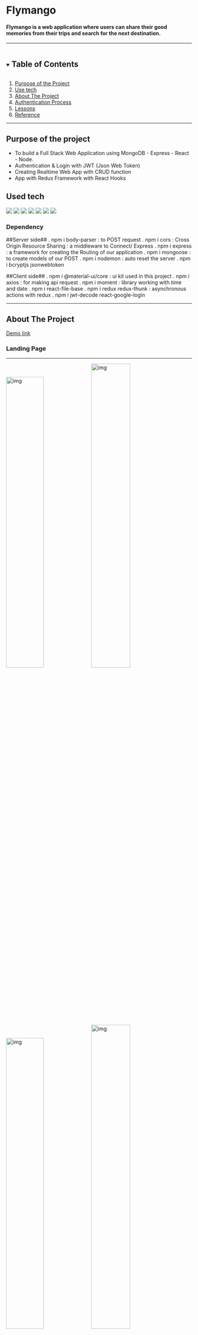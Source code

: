 # Flymango

#### Flymango is a web application where users can share their good memories from their trips and search for the next destination.

---

<details open="open"><summary><h2 style="display: inline-block">Table of Contents</h2></summary>
  <ol>
    <li><a href="#reason">Purpose of the Project</a></li>
    <li><a href="#use-tech">Use tech</a></li>
    <li>
      <a href="#about-the-project">About The Project</a>
    </li>
    <li><a href="#authentication">Authentication Process</a></li>
    <li><a href="#new">Lessons</a></li>
    <li><a href="#reference">Reference</a></li>
  </ol>
</details>

---

<div id="reason"/>

## Purpose of the project

- To build a Full Stack Web Application using MongoDB - Express - React - Node.
- Authentication & Login with JWT (Json Web Token)
- Creating Realtime Web App with CRUD function
- App with Redux Framework with React Hooks

<!--USE TECH-->

## Used tech

<span id="use-tech">
  <img src="https://img.shields.io/badge/Javascript-orange?style=flat-square&logo=JavaScript&logoColor=white"/>
  <img src="https://img.shields.io/badge/css-blue?style=flat-square&logo=CSS3&logoColor=white"/>
  <img src="https://img.shields.io/badge/HTML-red?style=flat-square&logo=HTML5&logoColor=white"/>
  <img src="https://img.shields.io/badge/React-blue?style=flat-square&logo=React&logoColor=white"/>
  <img src="https://img.shields.io/badge/ReactRouter-32b7f0?&logoColor=white"/>
  <img src="https://img.shields.io/badge/ReactHooks-e1a9f5?&logoColor=white"/>
  <img src="https://img.shields.io/badge/mongoDB-yellow?style=flat-square&logo=firebase&logoColor=white"/>

</span>

### Dependency

##Server side##
. npm i body-parser : to POST request
. npm i cors : Cross Origin Resource Sharing : a middleware to Connect/ Express
. npm i express : a framework for creating the Routing of our application
. npm i mongoose : to create models of our POST
. npm i nodemon : auto reset the server
. npm i bcryptjs jsonwebtoken

##Client side##
. npm i @material-ui/core : ui kit used in this project
. npm i axios : for making api request
. npm i moment : library working with time and date
. npm i react-file-base
. npm i redux redux-thunk : asynchronous actions with redux
. npm i jwt-decode react-google-login

---

<!-- ABOUT THE PROJECT -->

## About The Project

[Demo link](https://flymango.netlify.app/)

### Landing Page

---

<div>
<img width="45%" alt="img" src="https://user-images.githubusercontent.com/49248131/116836328-efa72300-ab7a-11eb-95aa-8dcbe4cd5877.png">
<img width="46%" alt="img" src="https://user-images.githubusercontent.com/49248131/116836333-f46bd700-ab7a-11eb-9157-fd6579ade191.png">
</div>

<div>
<img width="45%" alt="img" src="https://user-images.githubusercontent.com/49248131/116952602-e5029180-ac3f-11eb-83a4-dcf1ae820e48.png">
<img width="46%" alt="img" src="https://user-images.githubusercontent.com/49248131/116836333-f46bd700-ab7a-11eb-9157-fd6579ade191.png">
</div>

### Structure

```
.
│  
└── Client
│    └── src
│    │    ├── actions
│    │    ├── api
│    │    ├── components
│    │    ├── constants
│    │    └── reducers
│    │
│    ├── App.js
│    └── index.js
│ 
└── Server
     ├── controller
     ├── middleware
     ├── models
     ├── routes
     └── index.js

```

---

### Features

<img width="450" style="margin:10; padding:0;" alt="shot" src="https://user-images.githubusercontent.com/49248131/116954678-788a9100-ac45-11eb-821e-24bd620ada35.png">

---
<div id="authentication"/>
**|Login Process|**

1. Client / Auth.js : The Login Information entered by users received from Auth.js file and here the action is dispatched so the data is sent to Reducers.

```javascript
   const handleSubmit =(e)=> {
      e.preventDefault();

      if (isSignup) {
        dispatch(signup(form, history))
      } else {
        dispatch(signin(form, history))     
      }
 }

 const handleChange=(e)=> {
   setForm({...form,[e.target.name]: e.target.value});
 }
  const googleSuccess = async (res) => {
    const result = res?.profileObj;
    const token = res?.tokenId;
   try {
     dispatch({type: 'AUTH', data:{result, token}});

     history.push('/');
   } catch (error) {
     console.log(error);
   }
  
  }

  const googleFailure =( error ) => {
   console.log("Google Sign In was unsuccessful. Try Again Later")
   console.log(error);
  }

```
---
2. Client / Reducer > Auth.js : Once the action is dispatched to a reduce, based on the action type, it will be sent to reduces. In this case the action type was Auth so the Auth.js in reduces folder will be executed and the {state & action} will be received into Reducer.

```javascript
const authReducer = (state = { authData: null }, action) => {
  switch (action.type) {
    
    case actionType.AUTH:
      localStorage.setItem('profile', JSON.stringify({ ...action?.data }));

      return { ...state, authData: action.data, loading: false, errors: null };
    case actionType.LOGOUT:
      localStorage.clear();

      return { ...state, authData: null, loading: false, errors: null };
    default:
      return state;
  }
};

```
---
3. Server / controllers > user.js : This is where our server actually pass in the input data and save into our server. 

```Javascript
import bcrypt from "bcryptjs";
import jwt from "jsonwebtoken";

import UserModal from "../models/user.js";

const secret = "test";


export const signup = async (req, res) => {
  const { email, password, firstName, lastName } = req.body;

  try {
    const oldUser = await UserModal.findOne({ email });

    if (oldUser)
      return res.status(400).json({ message: "User already exists" });

    const hashedPassword = await bcrypt.hash(password, 12);

    const result = await UserModal.create({
      email,
      password: hashedPassword,
      name: `${firstName} ${lastName}`,
    });

    const token = jwt.sign({ email: result.email, id: result._id }, secret, {
      expiresIn: "1h",
    });

    res.status(201).json({ result, token });
  } catch (error) {
    res.status(500).json({ message: "Something went wrong" });

    console.log(error);
  }
};


export const signin = async (req, res) => {
  const { email, password } = req.body;

  try {
    const oldUser = await UserModal.findOne({ email });

    if (!oldUser)
      return res.status(404).json({ message: "User doesn't exist" });

    const isPasswordCorrect = await bcrypt.compare(password, oldUser.password);

    if (!isPasswordCorrect)
      return res.status(400).json({ message: "Invalid credentials" });

    const token = jwt.sign({ email: oldUser.email, id: oldUser._id }, secret, {
      expiresIn: "1h",
    });

    res.status(200).json({ result: oldUser, token });
  } catch (err) {
    res.status(500).json({ message: "Something went wrong" });
  }
};
```


<div id="new"/>

## Lessons

- MongoDB for the database
- Node & Express for the server-side
- React for the client-side
